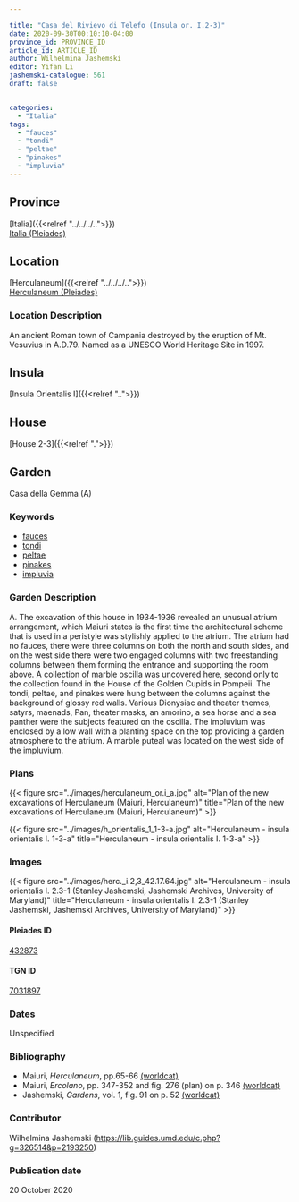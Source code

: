 ```yaml
---

title: "Casa del Rivievo di Telefo (Insula or. I.2-3)"
date: 2020-09-30T00:10:10-04:00
province_id: PROVINCE_ID
article_id: ARTICLE_ID
author: Wilhelmina Jashemski
editor: Yifan Li
jashemski-catalogue: 561
draft: false


categories:
  - "Italia"
tags:
  - "fauces"
  - "tondi"
  - "peltae"
  - "pinakes"
  - "impluvia"
---
```


## Province

[Italia]({{<relref "../../../..">}}) \
[Italia (Pleiades)](https://pleiades.stoa.org/places/1052)

## Location

 [Herculaneum]({{<relref "../../../..">}}) \
 [Herculaneum (Pleiades)](https://pleiades.stoa.org/places/432873)


### Location Description
An ancient Roman town of Campania destroyed by the eruption of Mt. Vesuvius in A.D.79. Named as a UNESCO World Heritage Site in 1997.

## Insula
[Insula Orientalis I]({{<relref "..">}})
## House
[House 2-3]({{<relref ".">}})
## Garden
Casa della Gemma (A)


### Keywords
- [fauces](http://vocab.getty.edu/page/aat/300004298)
- [tondi](http://vocab.getty.edu/page/aat/300033622)
- [peltae](http://vocab.getty.edu/page/aat/300213495)
- [pinakes](http://vocab.getty.edu/page/aat/300264977)
- [impluvia](http://vocab.getty.edu/page/aat/300129867)


### Garden Description
A. The excavation of this house in 1934-1936 revealed an unusual atrium arrangement, which Maiuri states is the first time the architectural scheme that is used in a peristyle was stylishly applied to the atrium. The atrium had no fauces, there were three columns on both the north and south sides, and on the west side there were two engaged columns with two freestanding columns between them forming the entrance and supporting the room above. A collection of marble oscilla was uncovered here, second only to the collection found in the House of the Golden Cupids in Pompeii. The tondi, peltae, and pinakes were hung between the columns against the background of glossy red walls. Various Dionysiac and theater themes, satyrs, maenads, Pan, theater masks, an amorino, a sea horse and a sea panther were the subjects featured on the oscilla. The impluvium was enclosed by a low wall with a planting space on the top providing a garden atmosphere to the atrium. A marble puteal was located on the west side of the impluvium.  

### Plans
{{< figure src="../images/herculaneum_or.i_a.jpg" alt="Plan of the new excavations of Herculaneum (Maiuri, Herculaneum)" title="Plan of the new excavations of Herculaneum (Maiuri, Herculaneum)" >}}

{{< figure src="../images/h_orientalis_1_1-3-a.jpg" alt="Herculaneum - insula orientalis I. 1-3-a" title="Herculaneum - insula orientalis I. 1-3-a" >}}

### Images
{{< figure src="../images/herc._i.2,3_42.17.64.jpg" alt="Herculaneum - insula orientalis I. 2.3-1 (Stanley Jashemski, Jashemski Archives, University of Maryland)" title="Herculaneum - insula orientalis I. 2.3-1 (Stanley Jashemski, Jashemski Archives, University of Maryland)" >}}

#### Pleiades ID
[432873](https://pleiades.stoa.org/places/432873)

#### TGN ID
[7031897](http://vocab.getty.edu/page/tgn/7031897)

### Dates
Unspecified

### Bibliography
* Maiuri, *Herculaneum*, pp.65-66 [(worldcat)](http://www.worldcat.org/oclc/1107784297)
* Maiuri, *Ercolano*, pp. 347-352 and fig. 276 (plan) on p. 346 [(worldcat)](http://www.worldcat.org/oclc/490581395)
* Jashemski, *Gardens*, vol. 1, fig. 91 on p. 52 [(worldcat)](http://www.worldcat.org/oclc/1029851777)

### Contributor
Wilhelmina Jashemski (https://lib.guides.umd.edu/c.php?g=326514&p=2193250)

### Publication date
20 October 2020
